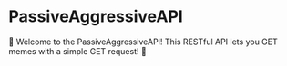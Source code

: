 # PassiveAggressiveAPI
🚀 Welcome to the PassiveAggressiveAPI! This RESTful API lets you GET memes with a simple GET request! 🎉
